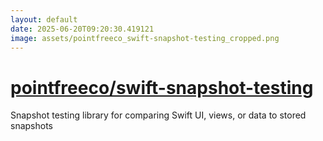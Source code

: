 ```yaml
---
layout: default
date: 2025-06-20T09:20:30.419121
image: assets/pointfreeco_swift-snapshot-testing_cropped.png
---
```


# [pointfreeco/swift-snapshot-testing](https://github.com/pointfreeco/swift-snapshot-testing)

Snapshot testing library for comparing Swift UI, views, or data to stored snapshots
